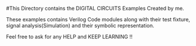 #This Directory contains the DIGITAL CIRCUITS Examples Created by me.

These examples contains Verilog Code modules along with their test fixture, signal analysis(Simulation) and their symbolic representation.

Feel free to ask for any HELP and KEEP LEARNING !!
